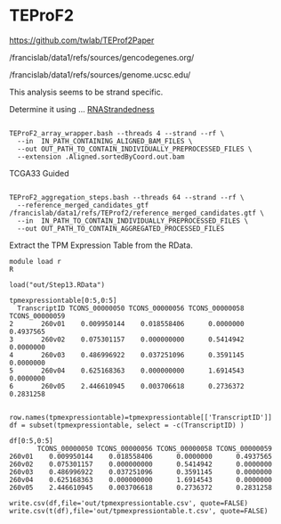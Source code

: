 
#	TEProF2



https://github.com/twlab/TEProf2Paper


/francislab/data1/refs/sources/gencodegenes.org/

/francislab/data1/refs/sources/genome.ucsc.edu/



This analysis seems to be strand specific.

Determine it using ... [RNAStrandedness](docs/RNAStrandedness)


```

TEProF2_array_wrapper.bash --threads 4 --strand --rf \
  --in  IN_PATH_CONTAINING_ALIGNED_BAM_FILES \
  --out OUT_PATH_TO_CONTAIN_INDIVIDUALLY_PREPROCESSED_FILES \
  --extension .Aligned.sortedByCoord.out.bam

```


TCGA33 Guided

```

TEProF2_aggregation_steps.bash --threads 64 --strand --rf \
  --reference_merged_candidates_gtf /francislab/data1/refs/TEProf2/reference_merged_candidates.gtf \
  --in  IN_PATH_TO_CONTAIN_INDIVIDUALLY_PREPROCESSED_FILES \
  --out OUT_PATH_TO_CONTAIN_AGGREGATED_PROCESSED_FILES

```




Extract the TPM Expression Table from the RData.

```
module load r
R

load("out/Step13.RData")

tpmexpressiontable[0:5,0:5]
  TranscriptID TCONS_00000050 TCONS_00000056 TCONS_00000058 TCONS_00000059
2       260v01    0.009950144    0.018558406      0.0000000      0.4937565
3       260v02    0.075301157    0.000000000      0.5414942      0.0000000
4       260v03    0.486996922    0.037251096      0.3591145      0.0000000
5       260v04    0.625168363    0.000000000      1.6914543      0.0000000
6       260v05    2.446610945    0.003706618      0.2736372      0.2831258


row.names(tpmexpressiontable)=tpmexpressiontable[['TranscriptID']]
df = subset(tpmexpressiontable, select = -c(TranscriptID) )

df[0:5,0:5]
       TCONS_00000050 TCONS_00000056 TCONS_00000058 TCONS_00000059
260v01    0.009950144    0.018558406      0.0000000      0.4937565
260v02    0.075301157    0.000000000      0.5414942      0.0000000
260v03    0.486996922    0.037251096      0.3591145      0.0000000
260v04    0.625168363    0.000000000      1.6914543      0.0000000
260v05    2.446610945    0.003706618      0.2736372      0.2831258

write.csv(df,file='out/tpmexpressiontable.csv', quote=FALSE)
write.csv(t(df),file='out/tpmexpressiontable.t.csv', quote=FALSE)

```






